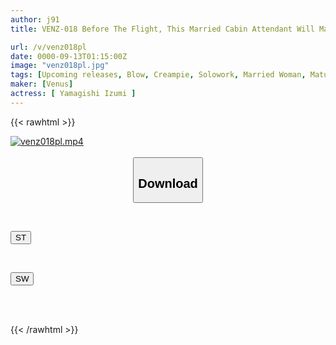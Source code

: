 ```yaml
---
author: j91
title: VENZ-018 Before The Flight, This Married Cabin Attendant Will Make You Horny With A Sticky, Sweet Kiss That Will Lead You To Cum Inside Her. She Will Give You A Superb Lip Service That Will Drive VIPs Crazy All Over The World. She Will Release The Stress Of Being On Duty By Masturbating. She Will Go Straight To The Room With The Captain And Have Sex With Him On The Flight. Izumi Yamagishi

url: /v/venz018pl
date: 0000-09-13T01:15:00Z
image: "venz018pl.jpg"
tags: [Upcoming releases, Blow, Creampie, Solowork, Married Woman, Mature Woman, Kiss	]
maker: [Venus]
actress: [ Yamagishi Izumi ]
---
```



{{< rawhtml >}}

<div class="video" data-videoid="pending_link.html">
    <a href="javascript:;">
        <img src="/v/venz018pl/venz018pl.jpg" width="WIDTH" height="HEIGHT" alt="venz018pl.mp4" loading="lazy">
    </a>
</div>

<script type="text/javascript" src="https://j91.asia/asset/on-demand-pend.js"></script>

<br>
  <link rel="stylesheet" href="https://j91.asia/asset/bs5.css">
  
  <center>
  <button class="btn btn-primary" type="button" data-bs-toggle="collapse" data-bs-target=".multi-collapse" aria-expanded="false" aria-controls="multiCollapseExample1 multiCollapseExample2"><h2>Download</h2></button></center>
</p>
<div class="row">
  <div class="col">
    <div class="collapse multi-collapse" id="multiCollapseExample1">
      <div class="card card-body">
	      	      <br>
<div class="buttons">  
<p><a href="https://j91.asia/pending_link.html" target="_blank"><button class="btn-hover color-3"><i class="fa fa-download"></i> ST</button></a></p></div>
    </div>
  </div>
</div>
  <div class="col">
    <div class="collapse multi-collapse" id="multiCollapseExample2">
      <div class="card card-body">
	      <br>
<div class="buttons">
<p><a href="https://j91.asia/pending_link.html" target="_blank"><button class="btn-hover color-2"><i class="fa fa-download"></i> SW</button></a></p></div>
<br><br>
      </div>
    </div>
  </div>
</div>

{{< /rawhtml >}}